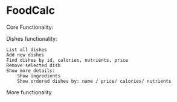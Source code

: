 # FoodCalc

Core Functionality:

   
Dishes functionality:

    List all dishes
    Add new dishes
    Find dishes by id, calories, nutrients, price
    Remove selected dish
    Show more details:
        Show ingredients
        Show ordered dishes by: name / price/ calories/ nutrients
        

More functionality
